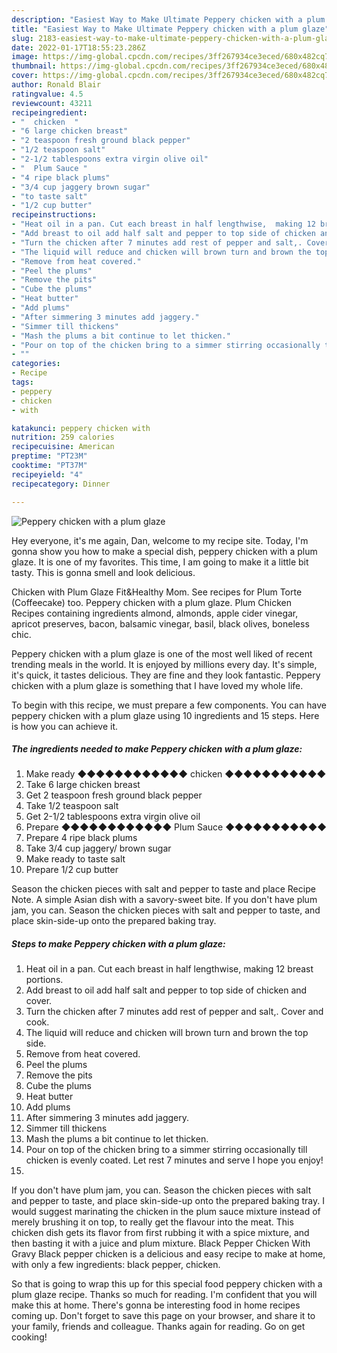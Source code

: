 ```yaml
---
description: "Easiest Way to Make Ultimate Peppery chicken with a plum glaze"
title: "Easiest Way to Make Ultimate Peppery chicken with a plum glaze"
slug: 2183-easiest-way-to-make-ultimate-peppery-chicken-with-a-plum-glaze
date: 2022-01-17T18:55:23.286Z
image: https://img-global.cpcdn.com/recipes/3ff267934ce3eced/680x482cq70/peppery-chicken-with-a-plum-glaze-recipe-main-photo.jpg
thumbnail: https://img-global.cpcdn.com/recipes/3ff267934ce3eced/680x482cq70/peppery-chicken-with-a-plum-glaze-recipe-main-photo.jpg
cover: https://img-global.cpcdn.com/recipes/3ff267934ce3eced/680x482cq70/peppery-chicken-with-a-plum-glaze-recipe-main-photo.jpg
author: Ronald Blair
ratingvalue: 4.5
reviewcount: 43211
recipeingredient:
- "  chicken  "
- "6 large chicken breast"
- "2 teaspoon fresh ground black pepper"
- "1/2 teaspoon salt"
- "2-1/2 tablespoons extra virgin olive oil"
- "  Plum Sauce "
- "4 ripe black plums"
- "3/4 cup jaggery brown sugar"
- "to taste salt"
- "1/2 cup butter"
recipeinstructions:
- "Heat oil in a pan. Cut each breast in half lengthwise,  making 12 breast portions."
- "Add breast to oil add half salt and pepper to top side of chicken and cover."
- "Turn the chicken after 7 minutes add rest of pepper and salt,. Cover and cook."
- "The liquid will reduce and chicken will brown turn and brown the top side."
- "Remove from heat covered."
- "Peel the plums"
- "Remove the pits"
- "Cube the plums"
- "Heat butter"
- "Add plums"
- "After simmering 3 minutes add jaggery."
- "Simmer till thickens"
- "Mash the plums a bit continue to let thicken."
- "Pour on top of the chicken bring to a simmer stirring occasionally till chicken is evenly coated. Let rest 7 minutes and serve I hope you enjoy!"
- ""
categories:
- Recipe
tags:
- peppery
- chicken
- with

katakunci: peppery chicken with 
nutrition: 259 calories
recipecuisine: American
preptime: "PT23M"
cooktime: "PT37M"
recipeyield: "4"
recipecategory: Dinner

---
```



![Peppery chicken with a plum glaze](https://img-global.cpcdn.com/recipes/3ff267934ce3eced/680x482cq70/peppery-chicken-with-a-plum-glaze-recipe-main-photo.jpg)

Hey everyone, it's me again, Dan, welcome to my recipe site. Today, I'm gonna show you how to make a special dish, peppery chicken with a plum glaze. It is one of my favorites. This time, I am going to make it a little bit tasty. This is gonna smell and look delicious.

Chicken with Plum Glaze Fit&amp;Healthy Mom. See recipes for Plum Torte (Coffeecake) too. Peppery chicken with a plum glaze. Plum Chicken Recipes containing ingredients almond, almonds, apple cider vinegar, apricot preserves, bacon, balsamic vinegar, basil, black olives, boneless chic.

Peppery chicken with a plum glaze is one of the most well liked of recent trending meals in the world. It is enjoyed by millions every day. It's simple, it's quick, it tastes delicious. They are fine and they look fantastic. Peppery chicken with a plum glaze is something that I have loved my whole life.


To begin with this recipe, we must prepare a few components. You can have peppery chicken with a plum glaze using 10 ingredients and 15 steps. Here is how you can achieve it.

<!--inarticleads1-->

##### The ingredients needed to make Peppery chicken with a plum glaze:

1. Make ready  ◆◆◆◆◆◆◆◆◆◆◆◆ chicken  ◆◆◆◆◆◆◆◆◆◆◆
1. Take 6 large chicken breast
1. Get 2 teaspoon fresh ground black pepper
1. Take 1/2 teaspoon salt
1. Get 2-1/2 tablespoons extra virgin olive oil
1. Prepare  ◆◆◆◆◆◆◆◆◆◆◆◆ Plum Sauce ◆◆◆◆◆◆◆◆◆◆◆
1. Prepare 4 ripe black plums
1. Take 3/4 cup jaggery/ brown sugar
1. Make ready to taste salt
1. Prepare 1/2 cup butter


Season the chicken pieces with salt and pepper to taste and place Recipe Note. A simple Asian dish with a savory-sweet bite. If you don&#39;t have plum jam, you can. Season the chicken pieces with salt and pepper to taste, and place skin-side-up onto the prepared baking tray. 

<!--inarticleads2-->

##### Steps to make Peppery chicken with a plum glaze:

1. Heat oil in a pan. Cut each breast in half lengthwise,  making 12 breast portions.
1. Add breast to oil add half salt and pepper to top side of chicken and cover.
1. Turn the chicken after 7 minutes add rest of pepper and salt,. Cover and cook.
1. The liquid will reduce and chicken will brown turn and brown the top side.
1. Remove from heat covered.
1. Peel the plums
1. Remove the pits
1. Cube the plums
1. Heat butter
1. Add plums
1. After simmering 3 minutes add jaggery.
1. Simmer till thickens
1. Mash the plums a bit continue to let thicken.
1. Pour on top of the chicken bring to a simmer stirring occasionally till chicken is evenly coated. Let rest 7 minutes and serve I hope you enjoy!
1. 


If you don&#39;t have plum jam, you can. Season the chicken pieces with salt and pepper to taste, and place skin-side-up onto the prepared baking tray. I would suggest marinating the chicken in the plum sauce mixture instead of merely brushing it on top, to really get the flavour into the meat. This chicken dish gets its flavor from first rubbing it with a spice mixture, and then basting it with a juice and plum mixture. Black Pepper Chicken With Gravy Black pepper chicken is a delicious and easy recipe to make at home, with only a few ingredients: black pepper, chicken. 

So that is going to wrap this up for this special food peppery chicken with a plum glaze recipe. Thanks so much for reading. I'm confident that you will make this at home. There's gonna be interesting food in home recipes coming up. Don't forget to save this page on your browser, and share it to your family, friends and colleague. Thanks again for reading. Go on get cooking!
